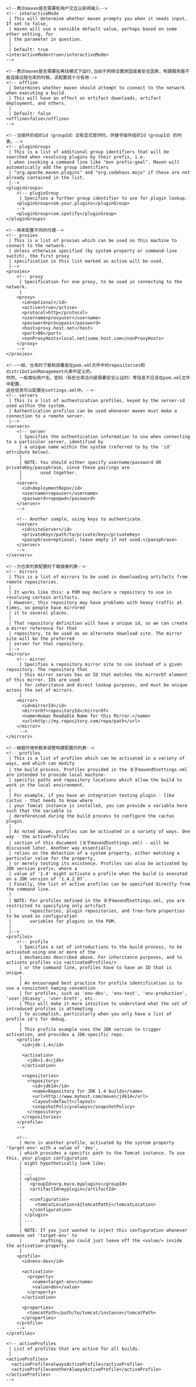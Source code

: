 <?xml version="1.0" encoding="UTF-8"?>

<!--
Licensed to the Apache Software Foundation (ASF) under one
or more contributor license agreements.  See the NOTICE file
distributed with this work for additional information
regarding copyright ownership.  The ASF licenses this file
to you under the Apache License, Version 2.0 (the
"License"); you may not use this file except in compliance
with the License.  You may obtain a copy of the License at

    http://www.apache.org/licenses/LICENSE-2.0

Unless required by applicable law or agreed to in writing,
software distributed under the License is distributed on an
"AS IS" BASIS, WITHOUT WARRANTIES OR CONDITIONS OF ANY
KIND, either express or implied.  See the License for the
specific language governing permissions and limitations
under the License.
-->

<!--
 | This is the configuration file for Maven. It can be specified at two levels:
 |
 |  1. User Level. This 关于maven的settings.xml file provides configuration for a single user,
 |                 and is normally provided in ${user.home}/.m2/关于maven的settings.xml.
 |
 |                 NOTE: This location can be overridden with the CLI option:
 |
 |                 -s /path/to/user/关于maven的settings.xml
 |
 |  2. Global Level. This 关于maven的settings.xml file provides configuration for all Maven
 |                 users on a machine (assuming they're all using the same Maven
 |                 installation). It's normally provided in
 |                 ${maven.home}/conf/关于maven的settings.xml.
 |
 |                 NOTE: This location can be overridden with the CLI option:
 |
 |                 -gs /path/to/global/关于maven的settings.xml
 |
 | The sections in this sample file are intended to give you a running start at
 | getting the most out of your Maven installation. Where appropriate, the default
 | values (values used when the setting is not specified) are provided.
 |
 |-->
<settings xmlns:xsi="http://www.w3.org/2001/XMLSchema-instance"
          xmlns="http://maven.apache.org/SETTINGS/1.0.0"
          xsi:schemaLocation="http://maven.apache.org/SETTINGS/1.0.0 http://maven.apache.org/xsd/settings-1.0.0.xsd">
    <!--该值表示构建系统本地仓库的路径-->
    <!-- localRepository
     | The path to the local repository maven will use to store artifacts.
     |
     | Default: ${user.home}/.m2/repository
    <localRepository>/path/to/local/repo</localRepository>
    -->

    <!--表示maven是否需要和用户交互以获得输入-->
    <!-- interactiveMode
     | This will determine whether maven prompts you when it needs input. If set to false,
     | maven will use a sensible default value, perhaps based on some other setting, for
     | the parameter in question.
     |
     | Default: true
    <interactiveMode>true</interactiveMode>
    -->

    <!--表示maven是否需要在离线模式下运行,当由于网络设置原因或者安全因素，构建服务器不能连接远程仓库的时候，该配置就十分有用-->
    <!-- offline
     | Determines whether maven should attempt to connect to the network when executing a build.
     | This will have an effect on artifact downloads, artifact deployment, and others.
     |
     | Default: false
    <offline>false</offline>
    -->

    <!--当插件的组织id（groupId）没有显式提供时，供搜寻插件组织Id（groupId）的列表。-->
    <!-- pluginGroups
     | This is a list of additional group identifiers that will be searched when resolving plugins by their prefix, i.e.
     | when invoking a command line like "mvn prefix:goal". Maven will automatically add the group identifiers
     | "org.apache.maven.plugins" and "org.codehaus.mojo" if these are not already contained in the list.
     |-->
    <pluginGroups>
        <!-- pluginGroup
         | Specifies a further group identifier to use for plugin lookup.
        <pluginGroup>com.your.plugins</pluginGroup>
        -->
        <pluginGroup>com.spotify</pluginGroup>
    </pluginGroups>

    <!--用来配置不同的代理-->
    <!-- proxies
     | This is a list of proxies which can be used on this machine to connect to the network.
     | Unless otherwise specified (by system property or command-line switch), the first proxy
     | specification in this list marked as active will be used.
     |-->
    <proxies>
        <!-- proxy
         | Specification for one proxy, to be used in connecting to the network.
         |
        <proxy>
          <id>optional</id>
          <active>true</active>
          <protocol>http</protocol>
          <username>proxyuser</username>
          <password>proxypass</password>
          <host>proxy.host.net</host>
          <port>80</port>
          <nonProxyHosts>local.net|some.host.com</nonProxyHosts>
        </proxy>
        -->
    </proxies>

    <!--一般，仓库的下载和部署是在pom.xml文件中的repositories和distributionManagement元素中定义的。
    然而，一般类似用户名、密码（有些仓库访问是需要安全认证的）等信息不应该在pom.xml文件中配置，
    这些信息可以配置在settings.xml中。-->
    <!-- servers
     | This is a list of authentication profiles, keyed by the server-id used within the system.
     | Authentication profiles can be used whenever maven must make a connection to a remote server.
     |-->
    <servers>
        <!-- server
         | Specifies the authentication information to use when connecting to a particular server, identified by
         | a unique name within the system (referred to by the 'id' attribute below).
         |
         | NOTE: You should either specify username/password OR privateKey/passphrase, since these pairings are
         |       used together.
         |
        <server>
          <id>deploymentRepo</id>
          <username>repouser</username>
          <password>repopwd</password>
        </server>
        -->

        <!-- Another sample, using keys to authenticate.
        <server>
          <id>siteServer</id>
          <privateKey>/path/to/private/key</privateKey>
          <passphrase>optional; leave empty if not used.</passphrase>
        </server>
        -->
    </servers>

    <!--为仓库列表配置的下载镜像列表-->
    <!-- mirrors
     | This is a list of mirrors to be used in downloading artifacts from remote repositories.
     |
     | It works like this: a POM may declare a repository to use in resolving certain artifacts.
     | However, this repository may have problems with heavy traffic at times, so people have mirrored
     | it to several places.
     |
     | That repository definition will have a unique id, so we can create a mirror reference for that
     | repository, to be used as an alternate download site. The mirror site will be the preferred
     | server for that repository.
     |-->
    <mirrors>
        <!-- mirror
         | Specifies a repository mirror site to use instead of a given repository. The repository that
         | this mirror serves has an ID that matches the mirrorOf element of this mirror. IDs are used
         | for inheritance and direct lookup purposes, and must be unique across the set of mirrors.
         |
        <mirror>
          <id>mirrorId</id>
          <mirrorOf>repositoryId</mirrorOf>
          <name>Human Readable Name for this Mirror.</name>
          <url>http://my.repository.com/repo/path</url>
        </mirror>
         -->
    </mirrors>

    <!--根据环境参数来调整构建配置的列表-->
    <!-- profiles
     | This is a list of profiles which can be activated in a variety of ways, and which can modify
     | the build process. Profiles provided in the 关于maven的settings.xml are intended to provide local machine-
     | specific paths and repository locations which allow the build to work in the local environment.
     |
     | For example, if you have an integration testing plugin - like cactus - that needs to know where
     | your Tomcat instance is installed, you can provide a variable here such that the variable is
     | dereferenced during the build process to configure the cactus plugin.
     |
     | As noted above, profiles can be activated in a variety of ways. One way - the activeProfiles
     | section of this document (关于maven的settings.xml) - will be discussed later. Another way essentially
     | relies on the detection of a system property, either matching a particular value for the property,
     | or merely testing its existence. Profiles can also be activated by JDK version prefix, where a
     | value of '1.4' might activate a profile when the build is executed on a JDK version of '1.4.2_07'.
     | Finally, the list of active profiles can be specified directly from the command line.
     |
     | NOTE: For profiles defined in the 关于maven的settings.xml, you are restricted to specifying only artifact
     |       repositories, plugin repositories, and free-form properties to be used as configuration
     |       variables for plugins in the POM.
     |
     |-->
    <profiles>
        <!-- profile
         | Specifies a set of introductions to the build process, to be activated using one or more of the
         | mechanisms described above. For inheritance purposes, and to activate profiles via <activatedProfiles/>
         | or the command line, profiles have to have an ID that is unique.
         |
         | An encouraged best practice for profile identification is to use a consistent naming convention
         | for profiles, such as 'env-dev', 'env-test', 'env-production', 'user-jdcasey', 'user-brett', etc.
         | This will make it more intuitive to understand what the set of introduced profiles is attempting
         | to accomplish, particularly when you only have a list of profile id's for debug.
         |
         | This profile example uses the JDK version to trigger activation, and provides a JDK-specific repo.
        <profile>
          <id>jdk-1.4</id>

          <activation>
            <jdk>1.4</jdk>
          </activation>

          <repositories>
            <repository>
              <id>jdk14</id>
              <name>Repository for JDK 1.4 builds</name>
              <url>http://www.myhost.com/maven/jdk14</url>
              <layout>default</layout>
              <snapshotPolicy>always</snapshotPolicy>
            </repository>
          </repositories>
        </profile>
        -->

        <!--
         | Here is another profile, activated by the system property 'target-env' with a value of 'dev',
         | which provides a specific path to the Tomcat instance. To use this, your plugin configuration
         | might hypothetically look like:
         |
         | ...
         | <plugin>
         |   <groupId>org.myco.myplugins</groupId>
         |   <artifactId>myplugin</artifactId>
         |
         |   <configuration>
         |     <tomcatLocation>${tomcatPath}</tomcatLocation>
         |   </configuration>
         | </plugin>
         | ...
         |
         | NOTE: If you just wanted to inject this configuration whenever someone set 'target-env' to
         |       anything, you could just leave off the <value/> inside the activation-property.
         |
        <profile>
          <id>env-dev</id>

          <activation>
            <property>
              <name>target-env</name>
              <value>dev</value>
            </property>
          </activation>

          <properties>
            <tomcatPath>/path/to/tomcat/instance</tomcatPath>
          </properties>
        </profile>
        -->
    </profiles>

    <!-- activeProfiles
     | List of profiles that are active for all builds.
     |
    <activeProfiles>
      <activeProfile>alwaysActiveProfile</activeProfile>
      <activeProfile>anotherAlwaysActiveProfile</activeProfile>
    </activeProfiles>
    -->
</settings>